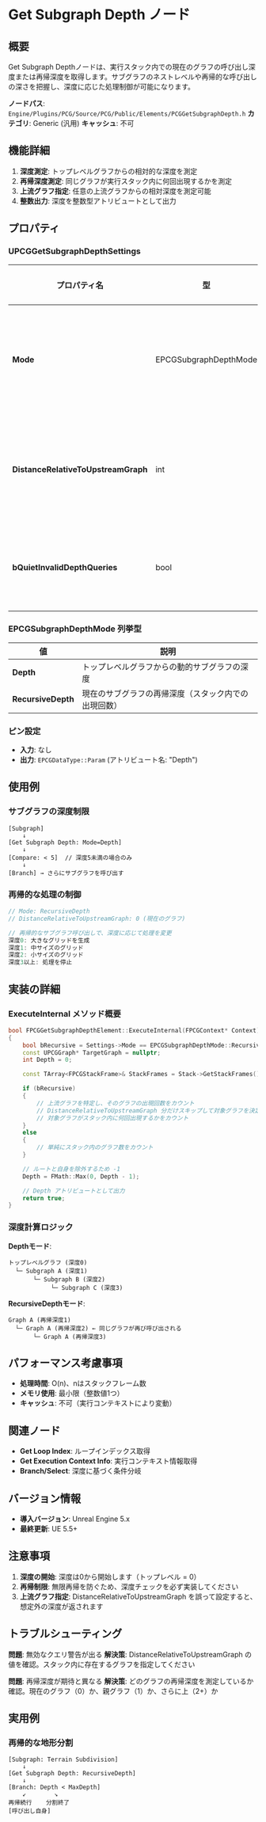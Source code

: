 # Get Subgraph Depth ノード

## 概要

Get Subgraph Depthノードは、実行スタック内での現在のグラフの呼び出し深度または再帰深度を取得します。サブグラフのネストレベルや再帰的な呼び出しの深さを把握し、深度に応じた処理制御が可能になります。

**ノードパス**: `Engine/Plugins/PCG/Source/PCG/Public/Elements/PCGGetSubgraphDepth.h`
**カテゴリ**: Generic (汎用)
**キャッシュ**: 不可

## 機能詳細

1. **深度測定**: トップレベルグラフからの相対的な深度を測定
2. **再帰深度測定**: 同じグラフが実行スタック内に何回出現するかを測定
3. **上流グラフ指定**: 任意の上流グラフからの相対深度を測定可能
4. **整数出力**: 深度を整数型アトリビュートとして出力

## プロパティ

### UPCGGetSubgraphDepthSettings

| プロパティ名 | 型 | デフォルト値 | 説明 |
|------------|-----|------------|------|
| **Mode** | EPCGSubgraphDepthMode | Depth | 測定モード（深度または再帰深度） |
| **DistanceRelativeToUpstreamGraph** | int | 0 | 再帰深度測定時の上流グラフまでの距離 |
| **bQuietInvalidDepthQueries** | bool | false | 無効なクエリ時の警告を抑制 |

### EPCGSubgraphDepthMode 列挙型

| 値 | 説明 |
|----|------|
| **Depth** | トップレベルグラフからの動的サブグラフの深度 |
| **RecursiveDepth** | 現在のサブグラフの再帰深度（スタック内での出現回数） |

### ピン設定

- **入力**: なし
- **出力**: `EPCGDataType::Param` (アトリビュート名: "Depth")

## 使用例

### サブグラフの深度制限

```
[Subgraph]
    ↓
[Get Subgraph Depth: Mode=Depth]
    ↓
[Compare: < 5]  // 深度5未満の場合のみ
    ↓
[Branch] → さらにサブグラフを呼び出す
```

### 再帰的な処理の制御

```cpp
// Mode: RecursiveDepth
// DistanceRelativeToUpstreamGraph: 0 (現在のグラフ)

// 再帰的なサブグラフ呼び出しで、深度に応じて処理を変更
深度0: 大きなグリッドを生成
深度1: 中サイズのグリッド
深度2: 小サイズのグリッド
深度3以上: 処理を停止
```

## 実装の詳細

### ExecuteInternal メソッド概要

```cpp
bool FPCGGetSubgraphDepthElement::ExecuteInternal(FPCGContext* Context) const
{
    bool bRecursive = Settings->Mode == EPCGSubgraphDepthMode::RecursiveDepth;
    const UPCGGraph* TargetGraph = nullptr;
    int Depth = 0;

    const TArray<FPCGStackFrame>& StackFrames = Stack->GetStackFrames();

    if (bRecursive)
    {
        // 上流グラフを特定し、そのグラフの出現回数をカウント
        // DistanceRelativeToUpstreamGraph 分だけスキップして対象グラフを決定
        // 対象グラフがスタック内に何回出現するかをカウント
    }
    else
    {
        // 単純にスタック内のグラフ数をカウント
    }

    // ルートと自身を除外するため -1
    Depth = FMath::Max(0, Depth - 1);

    // Depth アトリビュートとして出力
    return true;
}
```

### 深度計算ロジック

**Depthモード**:
```
トップレベルグラフ (深度0)
  └─ Subgraph A (深度1)
       └─ Subgraph B (深度2)
            └─ Subgraph C (深度3)
```

**RecursiveDepthモード**:
```
Graph A (再帰深度1)
  └─ Graph A (再帰深度2) ← 同じグラフが再び呼び出される
       └─ Graph A (再帰深度3)
```

## パフォーマンス考慮事項

- **処理時間**: O(n)、nはスタックフレーム数
- **メモリ使用**: 最小限（整数値1つ）
- **キャッシュ**: 不可（実行コンテキストにより変動）

## 関連ノード

- **Get Loop Index**: ループインデックス取得
- **Get Execution Context Info**: 実行コンテキスト情報取得
- **Branch/Select**: 深度に基づく条件分岐

## バージョン情報

- **導入バージョン**: Unreal Engine 5.x
- **最終更新**: UE 5.5+

## 注意事項

1. **深度の開始**: 深度は0から開始します（トップレベル = 0）
2. **再帰制限**: 無限再帰を防ぐため、深度チェックを必ず実装してください
3. **上流グラフ指定**: DistanceRelativeToUpstreamGraph を誤って設定すると、想定外の深度が返されます

## トラブルシューティング

**問題**: 無効なクエリ警告が出る
**解決策**: DistanceRelativeToUpstreamGraph の値を確認。スタック内に存在するグラフを指定してください

**問題**: 再帰深度が期待と異なる
**解決策**: どのグラフの再帰深度を測定しているか確認。現在のグラフ（0）か、親グラフ（1）か、さらに上（2+）か

## 実用例

### 再帰的な地形分割

```
[Subgraph: Terrain Subdivision]
    ↓
[Get Subgraph Depth: RecursiveDepth]
    ↓
[Branch: Depth < MaxDepth]
    ↙        ↘
再帰続行    分割終了
[呼び出し自身]
```
